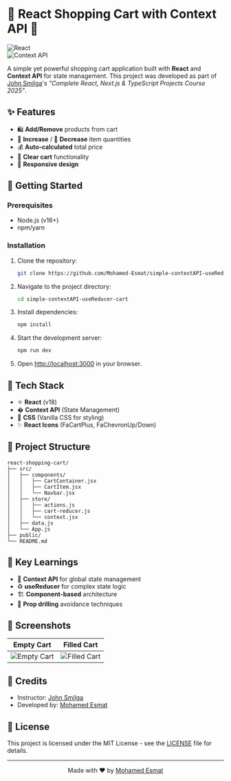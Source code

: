 # 🛒 React Shopping Cart with Context API 🛒  

![React](https://img.shields.io/badge/React-20232A?style=for-the-badge&logo=react&logoColor=61DAFB)  
![Context API](https://img.shields.io/badge/Context_API-3178C6?style=for-the-badge&logo=react&logoColor=white)  

A simple yet powerful shopping cart application built with **React** and **Context API** for state management. This project was developed as part of [John Smilga](https://www.johnsmilga.com/)'s *"Complete React, Next.js & TypeScript Projects Course 2025"*.

## ✨ Features  

- 🛍️ **Add/Remove** products from cart  
- 🔼 **Increase** / 🔽 **Decrease** item quantities  
- 💰 **Auto-calculated** total price  
- 🧹 **Clear cart** functionality  
- 📱 **Responsive design**  

## 🚀 Getting Started  

### Prerequisites  
- Node.js (v16+)  
- npm/yarn  

### Installation  

1. Clone the repository:  
   ```bash
   git clone https://github.com/Mohamed-Esmat/simple-contextAPI-useReducer-cart.git
   ```
2. Navigate to the project directory:  
   ```bash
   cd simple-contextAPI-useReducer-cart
   ```
3. Install dependencies:  
   ```bash
   npm install
   ```
4. Start the development server:  
   ```bash
   npm run dev
   ```
5. Open [http://localhost:3000](http://localhost:3000) in your browser.  

## 🧰 Tech Stack  

- ⚛️ **React** (v18)  
- � **Context API** (State Management)  
- 🎨 **CSS** (Vanilla CSS for styling)  
- ✨ **React Icons** (FaCartPlus, FaChevronUp/Down)  

## 📂 Project Structure  

```
react-shopping-cart/
├── src/
│   ├── components/
│   │   ├── CartContainer.jsx
│   │   ├── CartItem.jsx
│   │   └── Navbar.jsx
│   ├── store/
│   │   ├── actions.js
│   │   ├── cart-reducer.js
│   │   └── context.jsx
│   ├── data.js
│   └── App.js
├── public/
└── README.md
```

## 📝 Key Learnings  

- 🧩 **Context API** for global state management  
- ♻️ **useReducer** for complex state logic  
- 🏗️ **Component-based** architecture  
- 🎯 **Prop drilling** avoidance techniques  

## 📸 Screenshots  

| Empty Cart | Filled Cart |
|------------|-------------|
| ![Empty Cart](https://res.cloudinary.com/tawfeer/image/upload/v1748379335/cart-empty_tlkaov.png) | ![Filled Cart](https://res.cloudinary.com/tawfeer/image/upload/v1748379355/filled-cart_q374u8.png) |

## 🙏 Credits  

- Instructor: [John Smilga](https://github.com/john-smilga)  
- Developed by: [Mohamed Esmat](https://github.com/Mohamed-Esmat)  

## 📜 License  

This project is licensed under the MIT License - see the [LICENSE](LICENSE) file for details.

---

<p align="center">
  Made with ❤️ by <a href="https://github.com/Mohamed-Esmat">Mohamed Esmat</a>
</p>
